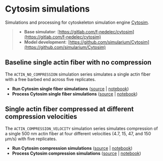 # Cytosim simulations

Simulations and processing for cytoskeleton simulation engine [Cytosim](https://gitlab.com/f-nedelec/cytosim).

> - **Base simulator**: [https://gitlab.com/f-nedelec/cytosim](https://gitlab.com/f-nedelec/cytosim)
> - **Model development**: [https://github.com/simularium/Cytosim](https://github.com/simularium/Cytosim)

## Baseline single actin fiber with no compression

The `ACTIN_NO_COMPRESSION` simulation series simulates a single actin fiber with a free barbed end across five replicates.

- **Run Cytosim single fiber simulations** ([source](https://github.com/simularium/subcell-pipeline/blob/main/subcell_pipeline/simulation/cytosim/_run_cytosim_no_compression_batch_simulations.py) | [notebook](https://simularium.github.io/subcell-pipeline/_notebooks/simulation/cytosim/_run_cytosim_no_compression_batch_simulations.html))
- **Process Cytosim single fiber simulations** ([source](https://github.com/simularium/subcell-pipeline/blob/main/subcell_pipeline/simulation/cytosim/_process_cytosim_no_compression_simulations.py) | [notebook](https://simularium.github.io/subcell-pipeline/_notebooks/simulation/cytosim/_process_cytosim_no_compression_simulations.html))

## Single actin fiber compressed at different compression velocities

The `ACTIN_COMPRESSION_VELOCITY` simulation series simulates compression of a single 500 nm actin fiber at four different velocities (4.7, 15, 47, and 150 μm/s) with five replicates.

- **Run Cytosim compression simulations** ([source](https://github.com/simularium/subcell-pipeline/blob/main/subcell_pipeline/simulation/cytosim/_run_cytosim_compression_batch_simulations.py) | [notebook](https://simularium.github.io/subcell-pipeline/_notebooks/simulation/cytosim/_run_cytosim_compression_batch_simulations.html))
- **Process Cytosim compression simulations** ([source](https://github.com/simularium/subcell-pipeline/blob/main/subcell_pipeline/simulation/cytosim/_process_cytosim_compression_simulations.py) | [notebook](https://simularium.github.io/subcell-pipeline/_notebooks/simulation/cytosim/_process_cytosim_compression_simulations.html))
